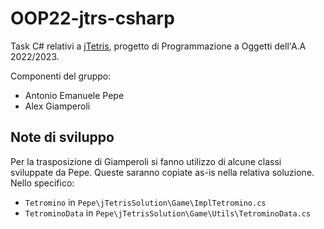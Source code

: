 # OOP22-jtrs-csharp

Task C# relativi a [jTetris](https://github.com/Sonofapo/OOP22-jtrs), progetto di Programmazione a Oggetti dell'A.A 2022/2023.

Componenti del gruppo:
- Antonio Emanuele Pepe
- Alex Giamperoli

## Note di sviluppo

Per la trasposizione di Giamperoli si fanno utilizzo di alcune classi sviluppate da Pepe. Queste saranno copiate as-is nella relativa soluzione.
Nello specifico:

- `Tetromino` in `Pepe\jTetrisSolution\Game\ImplTetromino.cs`
- `TetrominoData` in `Pepe\jTetrisSolution\Game\Utils\TetrominoData.cs`